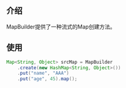## 介绍

MapBuilder提供了一种流式的Map创建方法。

## 使用

```java
Map<String, Object> srcMap = MapBuilder
	.create(new HashMap<String, Object>())
	.put("name", "AAA")
	.put("age", 45).map();
```
